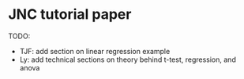# JNC tutorial paper

TODO:
- TJF: add section on linear regression example
- Ly: add technical sections on theory behind t-test, regression, and anova


